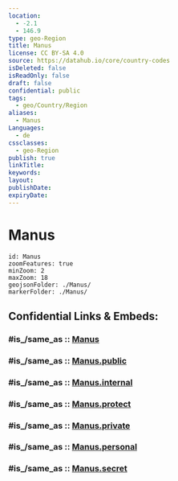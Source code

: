 ```yaml
---
location:
  - -2.1
  - 146.9
type: geo-Region
title: Manus
license: CC BY-SA 4.0
source: https://datahub.io/core/country-codes
isDeleted: false
isReadOnly: false
draft: false
confidential: public
tags:
  - geo/Country/Region
aliases:
  - Manus
Languages:
  - de
cssclasses:
  - geo-Region
publish: true
linkTitle:
keywords:
layout:
publishDate:
expiryDate:
---
```


# Manus

```leaflet
id: Manus
zoomFeatures: true 
minZoom: 2 
maxZoom: 18
geojsonFolder: ./Manus/
markerFolder: ./Manus/
```


## Confidential Links & Embeds: 

### #is_/same_as :: [Manus](/_Standards/Earth/Continent/Asia/Asia~South~East/Malay_Archipelago/Papua-New_Guinea/Provinces~Papua/Manus.md) 

### #is_/same_as :: [Manus.public](/_public/Earth/Continent/Asia/Asia~South~East/Malay_Archipelago/Papua-New_Guinea/Provinces~Papua/Manus.public.md) 

### #is_/same_as :: [Manus.internal](/_internal/Earth/Continent/Asia/Asia~South~East/Malay_Archipelago/Papua-New_Guinea/Provinces~Papua/Manus.internal.md) 

### #is_/same_as :: [Manus.protect](/_protect/Earth/Continent/Asia/Asia~South~East/Malay_Archipelago/Papua-New_Guinea/Provinces~Papua/Manus.protect.md) 

### #is_/same_as :: [Manus.private](/_private/Earth/Continent/Asia/Asia~South~East/Malay_Archipelago/Papua-New_Guinea/Provinces~Papua/Manus.private.md) 

### #is_/same_as :: [Manus.personal](/_personal/Earth/Continent/Asia/Asia~South~East/Malay_Archipelago/Papua-New_Guinea/Provinces~Papua/Manus.personal.md) 

### #is_/same_as :: [Manus.secret](/_secret/Earth/Continent/Asia/Asia~South~East/Malay_Archipelago/Papua-New_Guinea/Provinces~Papua/Manus.secret.md)

